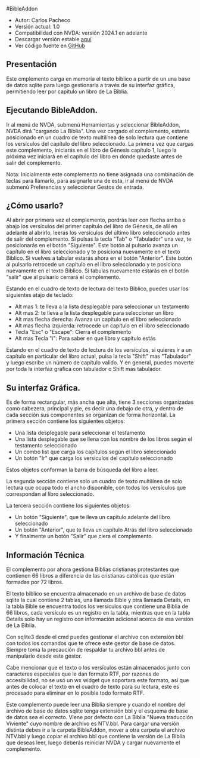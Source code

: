 #BibleAddon

* Autor: Carlos Pacheco
* Versión actual: 1.0
* Compatibilidad con NVDA: versión 2024.1 en adelante
* Descargar versión estable [aquí][1]
* Ver código fuente en [GitHub][2]


## Presentación
Este cmplemento carga en memoria el texto biblico a partir de un una base de datos sqlite para luego gestionarla a través de su interfaz gráfica, permitiendo leer por capítulo un libro de La Biblia.

## Ejecutando BibleAddon.
Ir al menú de NVDA, submenú  Herramientas  y seleccionar BibleAddon, NVDA dirá  "cargando La Biblia".  Una vez cargado el complemento, estarás posicionado en  un cuadro de texto multilínea de solo lectura   que contiene los versículos del capítulo del libro seleccionado.
La primera vez que cargas este complemento, iniciarás en el libro de Génesis capítulo 1, luego la próxima vez iniciará en el capítulo del libro en donde quedaste antes de salir del complemento. 

Nota: Inicialmente este complemento no tiene asignada una combinación de teclas para llamarlo, para asignarle una de esta, ir al menú de NVDA  submenú Preferencias y seleccionar Gestos de entrada.


## ¿Cómo usarlo?
Al abrir  por primera vez el complemento, pordrás leer con flecha arriba o abajo los versículos del primer capítulo del libro de Génesis,  de allí en adelante al abrirlo,  leerás  los versículos del último libro seleccionado antes de salir del complemento. 
Si pulsas la tecla "Tab" o "Tabulador" una vez, te posicionarás en el botón "Siguiente". Este botón al pulsarlo avanza un capítulo en el libro seleccionado y te posiciona nuevamente en el   texto Biblico.
Si vuelves a tabular estarás ahora en el botón "Anterior". Este botón al pulsarlo retrocede un capítulo en el libro seleccionado y te posiciona nuevamente en el   texto Biblico.
Si tabulas nuevamente estarás en el botón "salir" que al pulsarlo cerrará el complemento.

Estando en el cuadro de texto de lectura del texto Biblico, puedes usar los siguientes atajo de teclado:

* Alt mas 1: te lleva a la lista desplegable para seleccionar un testamento
* Alt mas 2: te lleva a la lista desplegable para seleccionar un libro
* Alt mas flecha derecha: Avanza un capítulo en el libro seleccionado
* Alt mas flecha izquierda: retrocede un capítulo en el libro seleccionado
* Tecla "Esc" o "Escape": Cierra el complemento
* Alt mas Tecla "i": Para saber en que libro y capítulo estás

Estando en el cuadro de texto de lectura de los versículos, si quieres ir a un capítulo en particular del libro actual, pulsa la tecla "Shift" mas "Tabulador" y luego escribe un número de capítulo valido.
Y en general, puedes moverte por toda la interfaz gráfica con tabulador o Shift mas tabulador.


## Su interfaz Gráfica.
Es de forma rectangular, más ancha que alta, tiene   3 secciones organizadas como cabezera, principal y pie, es decir una debajo de otra, y dentro de cada sección sus componentes se organizan de forma horizontal. 
La primera sección   contiene los siguientes objetos:

* Una lista desplegable para seleccionar el testamento
* Una lista desplegable que se llena  con los nombre de los libros según el testamento seleccionado
* Un combo list que carga los capítulos según el libro seleccionado
* Un botón "Ir" que carga los versículos del capítulo seleccionado

Estos objetos conforman la barra de búsqueda del libro a leer.

La segunda sección contiene solo un cuadro de texto multilínea de solo lectura que ocupa todo el ancho disponible, con todos los versículos que correspondan al libro seleccionado. 

La tercera sección contiene los siguientes objetos: 

* Un botón "Siguiente", que te lleva un capítulo adelante del libro seleccionado
* Un botón "Anterior", que te lleva un capítulo Atrás del libro seleccionado
* Y finalmente un botón "Salir" que ciera el complemento.

## Información Técnica
El complemento por ahora gestiona Biblias cristianas protestantes que contienen 66 libros a diferencia de las cristianas católicas que están formadas por 72 libros.

El texto biblico se encuentra almacenado en un archivo de base de datos sqlite la cual contiene 2 tablas, una llamada Bible y otra llamada Details, en la tabla Bible se encuentra todos los versículos que contiene una Biblia de 66 libros, cada versículo es un registro en la tabla, mientras que en la tabla Details solo hay un registro con información adicional acerca de esa versión de La Biblia.

Con sqlite3 desde el cmd puedes gestionar el archivo con extensión bbl con todos los comandos que te ofrece este gestor de base de datos. Siempre toma la precaución de respaldar tu archivo bbl antes de manipularlo desde este gestor. 

Cabe mencionar que el texto o los versículos están almacenados junto con caracteres especiales que le dan formato RTF, por razones de accesibilidad, no se usó un wx widget que soportara este formato, así que antes de colocar el texto en el cuadro de texto para su lectura, este es procesado para eliminar en lo posible todo formato RTF. 

Este complemento puede leer una Biblia siempre y cuando el nombre del archivo de base de datos sqlite tenga extensión bbl y el esquema de base de datos sea el correcto. Viene por defecto con La Biblia "Nueva traducción Viviente" cuyo nombre de archivo es NTV.bbl.
Para cargar una versión distinta debes ir a la carpeta BibleAddon, mover a otra carpeta el archivo NTV.bbl y luego copiar el archivo bbl que contiene la versión de La Biblia que deseas leer, luego deberás reiniciar NVDA y cargar nuevamente el complemento.


[1]: https://github.com/carcheco
[2]: https://github.com/carcheco/BibleAddon